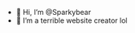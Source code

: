 - 👋 Hi, I’m @Sparkybear
- 👀 I’m a terrible website creator lol


<!---
Sparkybear/Sparkybear is a ✨ special ✨ repository because its `README.md` (this file) appears on your GitHub profile.
You can click the Preview link to take a look at your changes.
--->
